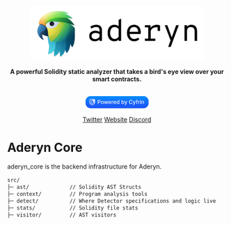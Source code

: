 <p align="center">
    <br />
    <a href="https://cyfrin.io/">
        <img src="../.github/images/aderyn_logo.png" width="400" alt=""/></a>
    <br />
</p>
<p align="center"><strong>A powerful Solidity static analyzer that takes a bird's eye view over your smart contracts.
</strong></p>
<p align="center">
    <br />
    <a href="https://cyfrin.io/">
        <img src="../.github/images/poweredbycyfrinblue.png" width="145" alt=""/></a>
    <br />
</p>


<p align="center">
<a href="https://twitter.com/cyfrinaudits">Twitter</a>
<a href="https://cyfrin.io">Website</a>
<a href="https://discord.gg/cyfrin">Discord</a>
<p>

# Aderyn Core

aderyn_core is the backend infrastructure for Aderyn.

```
src/
├─ ast/             // Solidity AST Structs
├─ context/         // Program analysis tools
├─ detect/          // Where Detector specifications and logic live
├─ stats/           // Solidity file stats
├─ visitor/         // AST visitors
```
